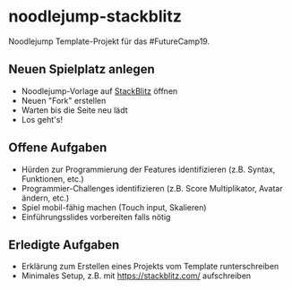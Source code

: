 # noodlejump-stackblitz

Noodlejump Template-Projekt für das #FutureCamp19.

## Neuen Spielplatz anlegen

* Noodlejump-Vorlage auf [StackBlitz](https://stackblitz.com/edit/noodlejump) öffnen
* Neuen "Fork" erstellen
* Warten bis die Seite neu lädt
* Los geht's!

## Offene Aufgaben

* Hürden zur Programmierung der Features identifizieren (z.B. Syntax, Funktionen, etc.)
* Programmier-Challenges identifizieren (z.B. Score Multiplikator, Avatar ändern, etc.)
* Spiel mobil-fähig machen (Touch input, Skalieren)
* Einführungsslides vorbereiten falls nötig

## Erledigte Aufgaben

* Erklärung zum Erstellen eines Projekts vom Template runterschreiben
* Minimales Setup, z.B. mit https://stackblitz.com/ aufschreiben
